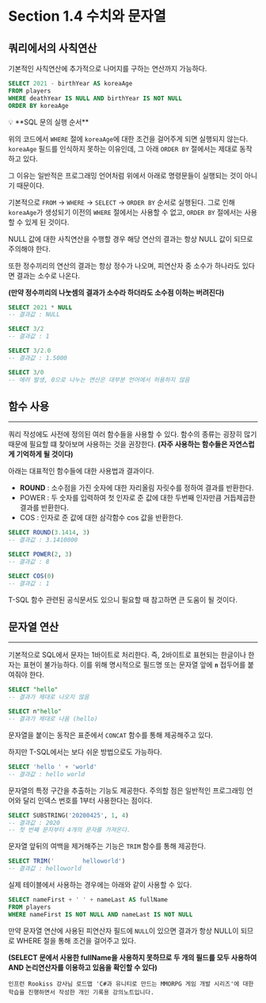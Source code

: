 # Section 1.4 수치와 문자열
## 쿼리에서의 사칙연산



기본적인 사칙연산에 추가적으로 나머지를 구하는 연산까지 가능하다.

```sql
SELECT 2021 - birthYear AS koreaAge
FROM players
WHERE deathYear IS NULL AND birthYear IS NOT NULL 
ORDER BY koreaAge
```

<aside>
💡 **SQL 문의 실행 순서**

위의 코드에서 `WHERE` 절에 `koreaAge`에 대한 조건을 걸어주게 되면 실행되지 않는다. `koreaAge` 필드를 인식하지 못하는 이유인데, 그 아래 `ORDER BY` 절에서는 제대로 동작하고 있다. 

그 이유는 일반적은 프로그래밍 언어처럼 위에서 아래로 명령문들이 실행되는 것이 아니기 때문이다. 

기본적으로 `FROM` → `WHERE` → `SELECT` → `ORDER BY` 순서로 실행된다. 그로 인해 `koreaAge`가 생성되기 이전의 `WHERE` 절에서는 사용할 수 없고, `ORDER BY` 절에서는 사용할 수 있게 된 것이다.

</aside>

NULL 값에 대한 사칙연산을 수행할 경우 해당 연산의 결과는 항상 NULL 값이 되므로 주의해야 한다.

또한 정수끼리의 연산의 결과는 항상 정수가 나오며, 피연산자 중 소수가 하나라도 있다면 결과는 소수로 나온다. 

**(만약 정수끼리의 나눗셈의 결과가 소수라 하더라도 소수점 이하는 버려진다)**

```sql
SELECT 2021 * NULL
-- 결과값 : NULL

SELECT 3/2 
-- 결과값 : 1

SELECT 3/2.0
-- 결과값 : 1.5000

SELECT 3/0 
-- 에러 발생, 0으로 나누는 연산은 대부분 언어에서 허용하지 않음
```

## 함수 사용

---

쿼리 작성에도 사전에 정의된 여러 함수들을 사용할 수 있다. 함수의 종류는 굉장히 많기 때문에 필요할 떄 찾아보며 사용하는 것을 권장한다. **(자주 사용하는 함수들은 자연스럽게 기억하게 될 것이다)**

아래는 대표적인 함수들에 대한 사용법과 결과이다.

- **ROUND** : 소수점을 가진 숫자에 대한 자리올림 자릿수를 정하여 결과를 반환한다.
- POWER : 두 숫자를 입력하여 첫 인자로 준 값에 대한 두번째 인자만큼 거듭제곱한 결과를 반환한다.
- COS : 인자로 준 값에 대한 삼각함수 cos 값을 반환한다.

```sql
SELECT ROUND(3.1414, 3)
-- 결과값 : 3.1410000

SELECT POWER(2, 3)
-- 결과값 : 8

SELECT COS(0)
-- 결과값 : 1
```

T-SQL 함수 관련된 공식문서도 있으니 필요할 때 참고하면 큰 도움이 될 것이다.

## 문자열 연산

---

기본적으로 SQL에서 문자는 1바이트로 처리한다. 즉, 2바이트로 표현되는 한글이나 한자는 표현이 불가능하다. 이를 위해 명시적으로 필드명 또는 문자열 앞에 **`n`** 접두어를 붙여줘야 한다.

```sql
SELECT "hello" 
-- 결과가 제대로 나오지 않음

SELECT n"hello"
-- 결과가 제대로 나옴 (hello)
```

문자열을 붙이는 동작은 표준에서 `CONCAT` 함수를 통해 제공해주고 있다.

하지만 T-SQL에서는 보다 쉬운 방법으로도 가능하다.

```sql
SELECT 'hello ' + 'world'
-- 결과값 : hello world
```

문자열의 특정 구간을 추출하는 기능도 제공한다. 주의할 점은 일반적인 프로그래밍 언어와 달리 인덱스 번호를 1부터 사용한다는 점이다.

```sql
SELECT SUBSTRING('20200425', 1, 4)
-- 결과값 : 2020
-- 첫 번째 문자부터 4개의 문자를 가져온다.
```

문자열 앞뒤의 여백을 제거해주는 기능은 `TRIM` 함수를 통해 제공한다.

```sql
SELECT TRIM('        helloworld')
-- 결과값 : helloworld
```

실제 테이블에서 사용하는 경우에는 아래와 같이 사용할 수 있다.

```sql
SELECT nameFirst + ' ' + nameLast AS fullName
FROM players
WHERE nameFirst IS NOT NULL AND nameLast IS NOT NULL
```

만약 문자열 연산에 사용된 피연산자 필드에 `NULL`이 있으면 결과가 항상 NULL이 되므로 WHERE 절을 통해 조건을 걸어주고 있다.

**(SELECT 문에서 사용한 fullName을 사용하지 못하므로 두 개의 필드를 모두 사용하여 AND 논리연산자를 이용하고 있음을 확인할 수 있다)**

```
인프런 Rookiss 강사님 로드맵 'C#과 유니티로 만드는 MMORPG 게임 개발 시리즈'에 대한 학습을 진행하면서 작성한 개인 기록용 강의노트입니다.
```
